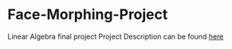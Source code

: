 # Face-Morphing-Project
Linear Algebra final project
Project Description can be found <a target="_blank" href="https://github.com/shayandaneshvar/Face-Morphing-Project/blob/master/Final%20Project.pdf" >here </a>

<a href="https://shayandaneshvar.ir/#la-project"><img href="https://shayandaneshvar.ir/images/linearAlgebra-project.jpg"></a>
